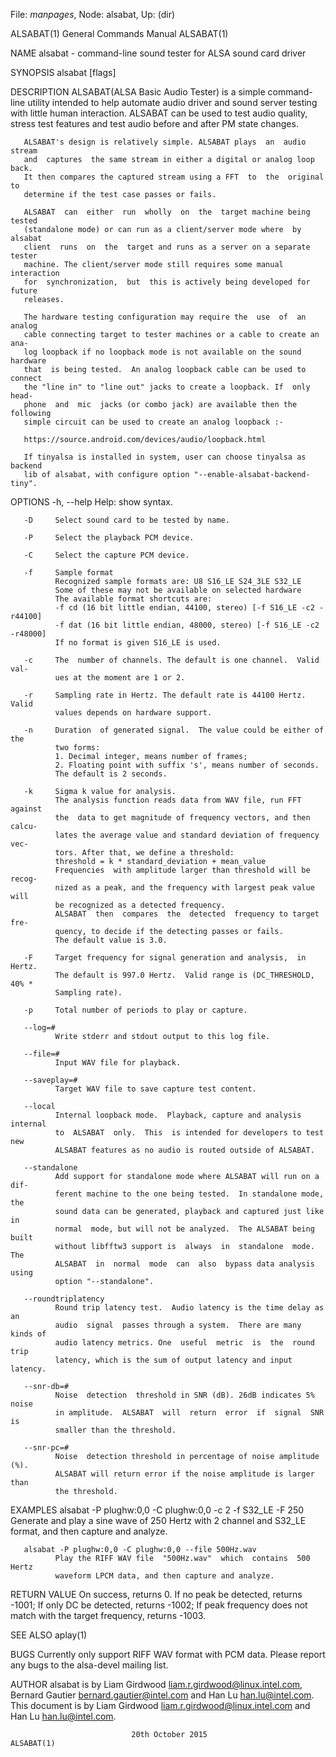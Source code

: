 File: *manpages*,  Node: alsabat,  Up: (dir)

ALSABAT(1)                  General Commands Manual                 ALSABAT(1)



NAME
       alsabat - command-line sound tester for ALSA sound card driver


SYNOPSIS
       alsabat [flags]


DESCRIPTION
       ALSABAT(ALSA  Basic  Audio  Tester)  is  a  simple command-line utility
       intended to help automate audio driver and sound  server  testing  with
       little  human  interaction.  ALSABAT can be used to test audio quality,
       stress test features and test audio before and after PM state changes.

       ALSABAT's design is relatively simple. ALSABAT plays  an  audio  stream
       and  captures  the same stream in either a digital or analog loop back.
       It then compares the captured stream using a FFT  to  the  original  to
       determine if the test case passes or fails.

       ALSABAT  can  either  run  wholly  on  the  target machine being tested
       (standalone mode) or can run as a client/server mode where  by  alsabat
       client  runs  on  the  target and runs as a server on a separate tester
       machine. The client/server mode still requires some manual  interaction
       for  synchronization,  but  this is actively being developed for future
       releases.

       The hardware testing configuration may require the  use  of  an  analog
       cable connecting target to tester machines or a cable to create an ana‐
       log loopback if no loopback mode is not available on the sound hardware
       that  is being tested.  An analog loopback cable can be used to connect
       the "line in" to "line out" jacks to create a loopback. If  only  head‐
       phone  and  mic  jacks (or combo jack) are available then the following
       simple circuit can be used to create an analog loopback :-

       https://source.android.com/devices/audio/loopback.html

       If tinyalsa is installed in system, user can choose tinyalsa as backend
       lib of alsabat, with configure option "--enable-alsabat-backend-tiny".


OPTIONS
       -h, --help
              Help: show syntax.

       -D     Select sound card to be tested by name.

       -P     Select the playback PCM device.

       -C     Select the capture PCM device.

       -f     Sample format
              Recognized sample formats are: U8 S16_LE S24_3LE S32_LE
              Some of these may not be available on selected hardware
              The available format shortcuts are:
              -f cd (16 bit little endian, 44100, stereo) [-f S16_LE -c2 -r44100]
              -f dat (16 bit little endian, 48000, stereo) [-f S16_LE -c2 -r48000]
              If no format is given S16_LE is used.

       -c     The  number of channels. The default is one channel.  Valid val‐
              ues at the moment are 1 or 2.

       -r     Sampling rate in Hertz. The default rate is 44100 Hertz.   Valid
              values depends on hardware support.

       -n     Duration  of generated signal.  The value could be either of the
              two forms:
              1. Decimal integer, means number of frames;
              2. Floating point with suffix 's', means number of seconds.
              The default is 2 seconds.

       -k     Sigma k value for analysis.
              The analysis function reads data from WAV file, run FFT  against
              the  data to get magnitude of frequency vectors, and then calcu‐
              lates the average value and standard deviation of frequency vec‐
              tors. After that, we define a threshold:
              threshold = k * standard_deviation + mean_value
              Frequencies  with amplitude larger than threshold will be recog‐
              nized as a peak, and the frequency with largest peak value  will
              be recognized as a detected frequency.
              ALSABAT  then  compares  the  detected  frequency to target fre‐
              quency, to decide if the detecting passes or fails.
              The default value is 3.0.

       -F     Target frequency for signal generation and analysis,  in  Hertz.
              The default is 997.0 Hertz.  Valid range is (DC_THRESHOLD, 40% *
              Sampling rate).

       -p     Total number of periods to play or capture.

       --log=#
              Write stderr and stdout output to this log file.

       --file=#
              Input WAV file for playback.

       --saveplay=#
              Target WAV file to save capture test content.

       --local
              Internal loopback mode.  Playback, capture and analysis internal
              to  ALSABAT  only.  This  is intended for developers to test new
              ALSABAT features as no audio is routed outside of ALSABAT.

       --standalone
              Add support for standalone mode where ALSABAT will run on a dif‐
              ferent machine to the one being tested.  In standalone mode, the
              sound data can be generated, playback and captured just like  in
              normal  mode, but will not be analyzed.  The ALSABAT being built
              without libfftw3 support is  always  in  standalone  mode.   The
              ALSABAT  in  normal  mode  can  also  bypass data analysis using
              option "--standalone".

       --roundtriplatency
              Round trip latency test.  Audio latency is the time delay as  an
              audio  signal  passes through a system.  There are many kinds of
              audio latency metrics. One  useful  metric  is  the  round  trip
              latency, which is the sum of output latency and input latency.

       --snr-db=#
              Noise  detection  threshold in SNR (dB). 26dB indicates 5% noise
              in amplitude.  ALSABAT  will  return  error  if  signal  SNR  is
              smaller than the threshold.

       --snr-pc=#
              Noise  detection threshold in percentage of noise amplitude (%).
              ALSABAT will return error if the noise amplitude is larger  than
              the threshold.


EXAMPLES
       alsabat -P plughw:0,0 -C plughw:0,0 -c 2 -f S32_LE -F 250
              Generate  and  play  a sine wave of 250 Hertz with 2 channel and
              S32_LE format, and then capture and analyze.


       alsabat -P plughw:0,0 -C plughw:0,0 --file 500Hz.wav
              Play the RIFF WAV file  "500Hz.wav"  which  contains  500  Hertz
              waveform LPCM data, and then capture and analyze.


RETURN VALUE
       On success, returns 0.
       If no peak be detected, returns -1001;
       If only DC be detected, returns -1002;
       If  peak  frequency  does  not match with the target frequency, returns
       -1003.


SEE ALSO
        aplay(1)


BUGS
       Currently only support RIFF WAV format with PCM data. Please report any
       bugs to the alsa-devel mailing list.


AUTHOR
       alsabat  is by Liam Girdwood <liam.r.girdwood@linux.intel.com>, Bernard
       Gautier  <bernard.gautier@intel.com>  and  Han  Lu  <han.lu@intel.com>.
       This document is by Liam Girdwood <liam.r.girdwood@linux.intel.com> and
       Han Lu <han.lu@intel.com>.



                               20th October 2015                    ALSABAT(1)
